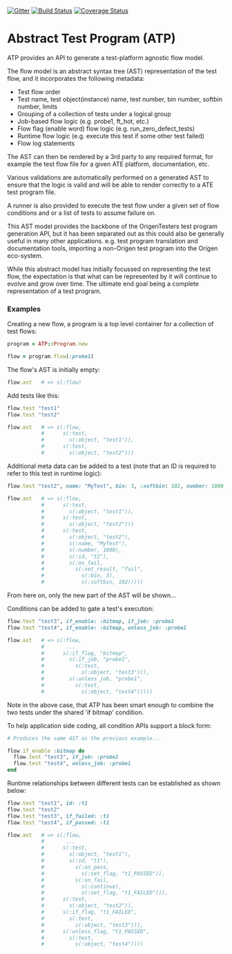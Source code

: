 [![Gitter](https://badges.gitter.im/Join%20Chat.svg)](https://gitter.im/Origen-SDK/users?utm_source=badge&utm_medium=badge&utm_campaign=pr-badge&utm_content=badge)
[![Build Status](https://travis-ci.org/Origen-SDK/atp.svg)](https://travis-ci.org/Origen-SDK/atp)
[![Coverage Status](https://coveralls.io/repos/Origen-SDK/atp/badge.svg?branch=master&service=github)](https://coveralls.io/github/Origen-SDK/atp?branch=master)

# Abstract Test Program (ATP)

ATP provides an API to generate a test-platform agnostic flow model.

The flow model is an abstract syntax tree (AST) representation of the test flow, and
it incorporates the following metadata:

* Test flow order
* Test name, test object(instance) name, test number, bin number, softbin number, limits
* Grouping of a collection of tests under a logical group
* Job-based flow logic (e.g. probe1, ft_hot, etc.) 
* Flow flag (enable word) flow logic (e.g. run_zero_defect_tests)
* Runtime flow logic (e.g. execute this test if some other test failed)
* Flow log statements

The AST can then be rendered by a 3rd party to any required format, for example the
test flow file for a given ATE platform, documentation, etc.

Various validations are automatically performed on a generated AST to ensure that the
logic is valid and will be able to render correctly to a ATE test program file.

A runner is also provided to execute the test flow under a given set of flow conditions
and or a list of tests to assume failure on.

This AST model provides the backbone of the OrigenTesters test program generation API, but it has
been separated out as this could also be generally useful in many other applications. e.g. test program
translation and documentation tools, importing a non-Origen test program into the Origen eco-system.

While this abstract model has initially focussed on representing the test flow, the expectation is that
what can be represented by it will continue to evolve and grow over time. The ultimate end goal being a
complete representation of a test program.

### Examples

Creating a new flow, a program is a top level container for a collection of test
flows:

~~~ruby
program = ATP::Program.new

flow = program.flow(:probe1)
~~~

The flow's AST is initially empty:

~~~ruby
flow.ast   # => s(:flow)
~~~

Add tests like this:

~~~ruby
flow.test "test1"
flow.test "test2"

flow.ast   # => s(:flow,
           #      s(:test,
           #        s(:object, "test1")),
           #      s(:test,
           #        s(:object, "test2")))
~~~

Additional meta data can be added to a test (note that an ID is required to refer to this test in runtime logic):

~~~ruby
flow.test "test2", name: "MyTest", bin: 3, :softbin: 102, number: 1000, id: :t2

flow.ast   # => s(:flow,
           #      s(:test,
           #        s(:object, "test1")),
           #      s(:test,
           #        s(:object, "test2")))
           #      s(:test,
           #        s(:object, "test2"),
           #        s(:name, "MyTest"),
           #        s(:number, 1000),
           #        s(:id, "t2"),
           #        s(:on_fail,
           #          s(:set_result, "fail",
           #            s(:bin, 3),
           #            s(:softbin, 102)))))
~~~

From here on, only the new part of the AST will be shown...

Conditions can be added to gate a test's execution:

~~~ruby
flow.test "test3", if_enable: :bitmap, if_job: :probe1
flow.test "test4", if_enable: :bitmap, unless_job: :probe1

flow.ast   # => s(:flow,
           #       ...
           #      s(:if_flag, "bitmap",
           #        s(:if_job, "probe1",
           #          s(:test,
           #            s(:object, "test3"))),
           #        s(:unless_job, "probe1",
           #          s(:test,
           #            s(:object, "test4")))))
~~~

Note in the above case, that ATP has been smart enough to combine the two tests under the shared 'if bitmap' condition.

To help application side coding, all condition APIs support a block form:

~~~ruby
# Produces the same AST as the previous example...

flow.if_enable :bitmap do
  flow.test "test3", if_job: :probe1
  flow.test "test4", unless_job: :probe1
end
~~~

Runtime relationships between different tests can be established as shown below:

~~~ruby
flow.test "test1", id: :t1
flow.test "test2"
flow.test "test3", if_failed: :t1
flow.test "test4", if_passed: :t1

flow.ast   # => s(:flow,
           #       ...
           #      s(:test,
           #        s(:object, "test1"),
           #        s(:id, "t1"),
           #          s(:on_pass,
           #            s(:set_flag, "t1_PASSED")),
           #          s(:on_fail,
           #            s(:continue),
           #            s(:set_flag, "t1_FAILED"))),
           #      s(:test,
           #        s(:object, "test2")),
           #      s(:if_flag, "t1_FAILED",
           #        s(:test,
           #          s(:object, "test3"))),
           #      s(:unless_flag, "t1_PASSED",
           #        s(:test,
           #          s(:object, "test4"))))
~~~

